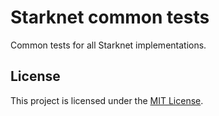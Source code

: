 # Starknet common tests

Common tests for all Starknet implementations.

## License

This project is licensed under the [MIT License](LICENSE).
